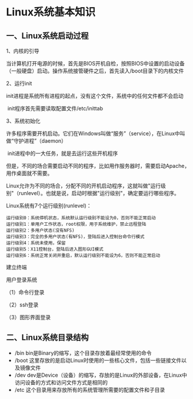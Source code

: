 # Linux系统基本知识

## 一、Linux系统启动过程

1、内核的引导

​	当计算机打开电源的时候，首先是BIOS开机自检，按照BIOS中设置的启动设备（一般硬盘）启动。操作系统接管硬件之后，首先读入/boot目录下的内核文件

2、运行init

​	init进程是系统所有进程的起点，没有这个文件，系统中的任何文件都不会启动

​	init程序首先需要读取配置文件/etc/inittab

3、系统初始化

​	许多程序需要开机启动。它们在Windows叫做“服务”（service），在Linux中叫做“守护进程”（daemon）

​	init进程中的一大任务，就是去运行这些开机程序

​	但是，不同的场合需要启动不同的程序，比如用作服务器时，需要启动Apache，用作桌面就不需要。

​	Linux允许为不同的场合，分配不同的开机启动程序，这就叫做"运行级别"（runlevel）。也就是说，启动时根据"运行级别"，确定要运行哪些程序。

Linux系统有7个运行级别(runlevel)：

```shell
运行级别0：系统停机状态，系统默认运行级别不能设为0，否则不能正常启动
运行级别1：单用户工作状态，root权限，用于系统维护，禁止远程登陆
运行级别2：多用户状态(没有NFS)
运行级别3：完全的多用户状态(有NFS)，登陆后进入控制台命令行模式
运行级别4：系统未使用，保留
运行级别5：X11控制台，登陆后进入图形GUI模式
运行级别6：系统正常关闭并重启，默认运行级别不能设为6，否则不能正常启动
```

建立终端



用户登录系统	

（1）命令行登录

（2）ssh登录

（3）图形界面登录



## 二、Linux系统目录结构

- /bin		bin是Binary的缩写，这个目录存放着最经常使用的命令
- /boot      这里存放的是启动Linux时使用的一些核心文件，包括一些链接文件以及镜像文件
- /dev        dev是Device（设备）的缩写，存放的是Linux的外部设备，在Linux中访问设备的方式和访问文件方式是相同的
- /etc         这个目录用来存放所有的系统管理所需要的配置文件和子目录  